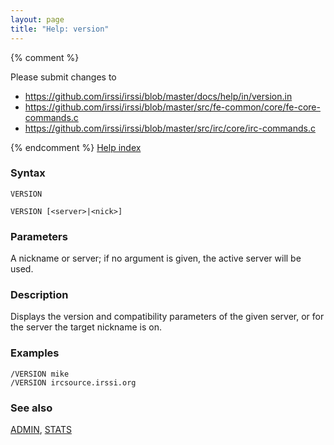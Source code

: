 ```yaml
---
layout: page
title: "Help: version"
---
```


{% comment %}

Please submit changes to
- https://github.com/irssi/irssi/blob/master/docs/help/in/version.in
- https://github.com/irssi/irssi/blob/master/src/fe-common/core/fe-core-commands.c
- https://github.com/irssi/irssi/blob/master/src/irc/core/irc-commands.c


{% endcomment %}
[Help index](/documentation/help)

### Syntax ###

<div class="highlight irssisyntax"><pre style="\-\-cmdlen:6ch"><code><span class="synB">VERSION</span></code></pre></div>


<div class="highlight irssisyntax"><pre style="\-\-cmdlen:7ch"><code><span class="synB">VERSION</span> <span class="syn10">[<span class="syn09">&lt;server></span>|<span class="syn09">&lt;nick></span>]</span></code></pre></div>



### Parameters ###

A nickname or server; if no argument is given, the active server will be
used.

### Description ###

Displays the version and compatibility parameters of the given server, or
for the server the target nickname is on.

### Examples ###

    /VERSION mike
    /VERSION ircsource.irssi.org

### See also ###
[ADMIN](/documentation/help/admin), [STATS](/documentation/help/stats)

